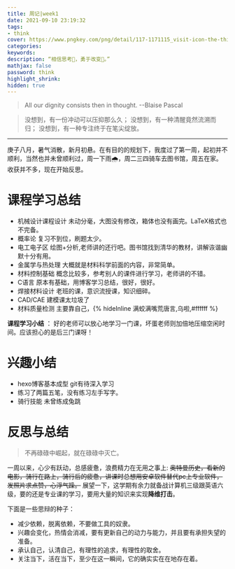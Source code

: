 ```yaml
---
title: 周记|week1
date: 2021-09-10 23:19:32
tags:
- think
cover: https://www.pngkey.com/png/detail/117-1171115_visit-icon-the-thinker-png.png
categories:
keywords:
description: “相信思考🤔，勇于改变🐣。”
mathjax: false
password: think
highlight_shrink:
hidden: true
---
```


> All our dignity consists then in thought. --Blaise Pascal

> 没想到，有一份冲动可以压抑那么久；
没想到，有一种清醒竟然流溯而归；
没想到，有一种专注终于在笔尖绽放。

---

庚子八月，暑气消散，新月初悬。在有目的的规划下，我度过了第一周，起初并不顺利，当然也并未曾顺利过，周一下雨🌧️，周二三四骑车去图书馆，周五在家。收获并不多，现在开始反思。

# 课程学习总结

* 机械设计课程设计 未动分毫，大图没有修改，箱体也没有画完。LaTeX格式也不完备。
* 概率论 复习不到位，刷题太少。
* 电工电子区 绘图+分析,老师讲的还行吧。图书馆找到清华的教材，讲解诙谐幽默十分有用。
* 金属学与热处理 大概就是材料科学前面的内容，非常简单。
* 材料控制基础 概念比较多，参考别人的课件进行学习，老师讲的不错。
* C语言 原本有基础，用博客学习总结，很好，很好。
* 焊接材料设计 老班的课，意识流授课，知识细碎。
* CAD/CAE 建模课太垃圾了
* 材料质量检测 主要靠自己，{% hideInline 满蛟满嘴荒唐言,乌啦,#ffffff %}

**课程学习小结** ： 好的老师可以放心地学习一门课，坏蛋老师则加倍地压缩空闲时间。应该担心的是后三门课呀！

# 兴趣小结

* hexo博客基本成型 git有待深入学习
* 练习了两篇五笔，没有练习左手写字。
* 骑行技能 未曾练成兔跳

# 反思与总结

  > 不再碌碌中崛起，就在碌碌中灭亡。

一周以来，心少有跃动，总感疲惫，浪费精力在无用之事上: ~~奥特曼历史，看新的电影，骑行在路上，骑行后的疲惫，讲课时总想用安卓软件替代pc上专业软件，发照片求点赞，心浮气躁。~~
展望一下，这学期有余力就备战计算机三级跟英语六级，要的还是专业课的学习，要用大量的知识来实现**降维打击**。

下面是一些思辩的种子：
* 减少依赖，脱离依赖，不要做工具的奴隶。
* 兴趣会变化，热情会消减，要有更新自己的动力与能力，并且要有承担失望的准备。
* 承认自己，认清自己，有理性的追求，有理性的取舍。
* 关注当下，活在当下，至少在这一瞬间，它的确实实在在地存在着。



